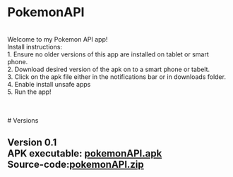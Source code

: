 # PokemonAPI

<br/>Welcome to my Pokemon API app!
<br/>Install instructions:
    <br/>1. Ensure no older versions of this app are installed on tablet or smart phone.
    <br/>2. Download desired version of the apk on to a smart phone or tabelt.
    <br/>3. Click on the apk file either in the notifications bar or in downloads folder.
    <br/>4. Enable install unsafe apps
    <br/>5. Run the app!
    
<br/><br/># Versions
    <br/> <h2>Version 0.1
    <br/> APK executable: [pokemonAPI.apk](https://github.com/jurdunnn/PokemonAPI/releases/download/0.1/pokemonAPI.apk)
    <br/> Source-code:[pokemonAPI.zip](https://github.com/jurdunnn/PokemonAPI/archive/0.1.zip)
